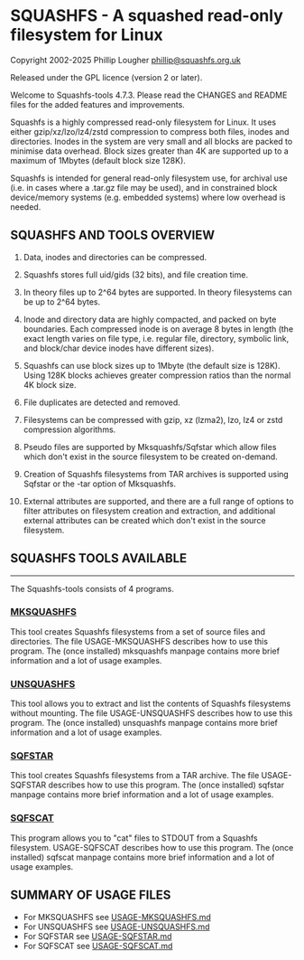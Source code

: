 # SQUASHFS - A squashed read-only filesystem for Linux

Copyright 2002-2025 Phillip Lougher <phillip@squashfs.org.uk>

Released under the GPL licence (version 2 or later).

Welcome to Squashfs-tools 4.7.3.  Please read the CHANGES and README files for the added features and improvements.

Squashfs is a highly compressed read-only filesystem for Linux.  It uses either gzip/xz/lzo/lz4/zstd compression to compress both files, inodes and directories.  Inodes in the system are very small and all blocks are packed to minimise data overhead. Block sizes greater than 4K are supported up to a maximum of 1Mbytes (default block size 128K).

Squashfs is intended for general read-only filesystem use, for archival use (i.e. in cases where a .tar.gz file may be used), and in constrained block device/memory systems (e.g. embedded systems) where low overhead is
needed.

## SQUASHFS AND TOOLS OVERVIEW

1. Data, inodes and directories can be compressed.

2. Squashfs stores full uid/gids (32 bits), and file creation time.

3. In theory files up to 2^64 bytes are supported.  In theory filesystems can be up to 2^64 bytes.

4. Inode and directory data are highly compacted, and packed on byte boundaries.  Each compressed inode is on average 8 bytes in length (the exact length varies on file type, i.e. regular file, directory, symbolic link, and block/char device inodes have different sizes).

5. Squashfs can use block sizes up to 1Mbyte (the default size is 128K).  Using 128K blocks achieves greater compression ratios than the normal 4K block size.

6. File duplicates are detected and removed.

7. Filesystems can be compressed with gzip, xz (lzma2), lzo, lz4 or zstd compression algorithms.

8. Pseudo files are supported by Mksquashfs/Sqfstar which allow files which don't exist in the source filesystem to be created on-demand.

9. Creation of Squashfs filesystems from TAR archives is supported using Sqfstar or the -tar option of Mksquashfs.

10. External attributes are supported, and there are a full range of options to filter attributes on filesystem creation and extraction, and additional external attributes can be created which don't exist in the source filesystem.


## SQUASHFS TOOLS AVAILABLE
---------------------------

The Squashfs-tools consists of 4 programs.

### [MKSQUASHFS](USAGE-MKSQUASHFS.md)

This tool creates Squashfs filesystems from a set of source files and directories.  The file USAGE-MKSQUASHFS describes how to use this program.  The (once installed) mksquashfs manpage contains more brief information and a lot of usage examples.

### [UNSQUASHFS](USAGE-UNSQUASHFS.md)

This tool allows you to extract and list the contents of Squashfs filesystems without mounting.  The file USAGE-UNSQUASHFS describes how to use this program.  The (once installed) unsquashfs manpage contains more brief information and a lot of usage examples.

### [SQFSTAR](USAGE-SQFSTAR.md)

This tool creates Squashfs filesystems from a TAR archive.  The file USAGE-SQFSTAR describes how to use this program.  The (once installed) sqfstar manpage contains more brief information and a lot of usage examples.

### [SQFSCAT](USAGE-SQFSCAT.md)

This program allows you to "cat" files to STDOUT from a Squashfs filesystem.  USAGE-SQFSCAT describes how to use this program.  The (once installed) sqfscat manpage contains more brief information and a lot of usage examples.

## SUMMARY OF USAGE FILES

- For MKSQUASHFS see [USAGE-MKSQUASHFS.md](USAGE-MKSQUASHFS.md)
- For UNSQUASHFS see [USAGE-UNSQUASHFS.md](USAGE-UNSQUASHFS.md)
- For SQFSTAR see [USAGE-SQFSTAR.md](USAGE-SQFSTAR.md)
- For SQFSCAT see [USAGE-SQFSCAT.md](USAGE-SQFSCAT.md)
